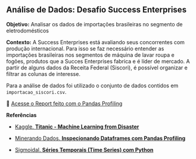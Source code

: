 ## Análise de Dados: Desafio Success Enterprises

**Objetivo:** Analisar os dados de importações brasileiras no segmento de eletrodomésticos

**Contexto:** A Success Enterprises está avaliando seus concorrentes com produção internacional. Para isso se faz necessário entender as importações brasileiras
nos segmentos de máquina de lavar roupa e fogões, produtos que a Succes Enterprises fabrica e é líder de mercado. A partir de alguns dados da Receita Federal (Siscori), é possível organizar e filtrar as colunas de interesse.

Para a análise de dados foi utilizado o conjunto de dados contidos em `importacao_siscori.csv`.


📌 [Acesse o Report feito com o Pandas Profiling](https://abre.ai/profiling-success-enterprise)

**Referências**

* [Kaggle. **Titanic - Machine Learning from Disaster**](https://www.kaggle.com/c/titanic)

* [Minerando Dados. **Inspecionando Dataframes com Pandas Profiling**](https://minerandodados.com.br/inspecionando-dataframes-com-pandas-profiling/)

* [Sigmoidal. **Séries Temporais (Time Series) com Python**](https://sigmoidal.ai/series-temporais-time-series-com-python/)
